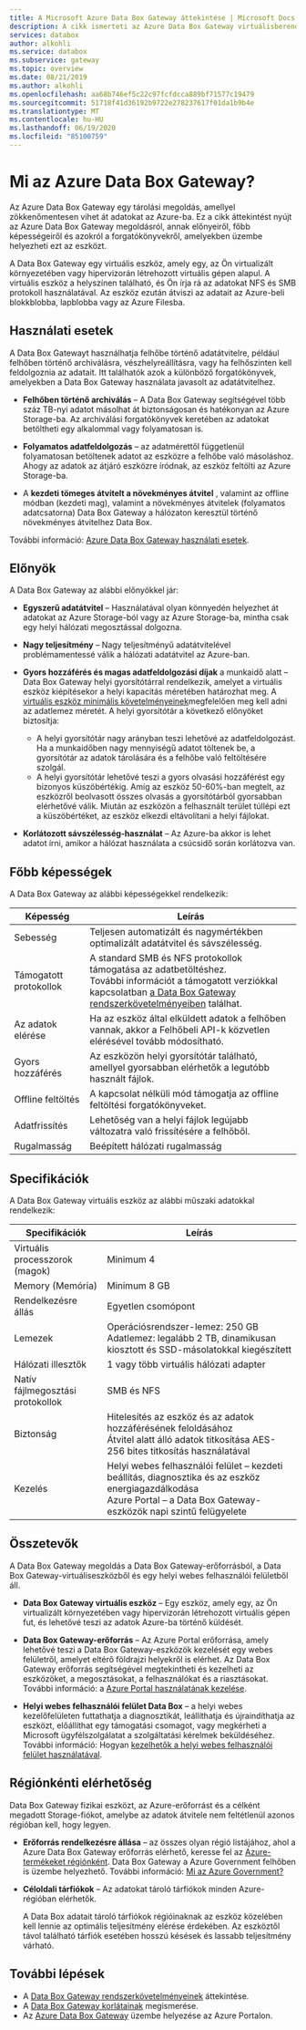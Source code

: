 ```yaml
---
title: A Microsoft Azure Data Box Gateway áttekintése | Microsoft Docs
description: A cikk ismerteti az Azure Data Box Gateway virtuálisberendezés-tároló megoldást, amellyel adatokat vihet át az Azure-ba
services: databox
author: alkohli
ms.service: databox
ms.subservice: gateway
ms.topic: overview
ms.date: 08/21/2019
ms.author: alkohli
ms.openlocfilehash: aa68b746ef5c22c97fcfdcca889bf71577c19479
ms.sourcegitcommit: 51718f41d36192b9722e278237617f01da1b9b4e
ms.translationtype: MT
ms.contentlocale: hu-HU
ms.lasthandoff: 06/19/2020
ms.locfileid: "85100759"
---
```

# <a name="what-is-azure-data-box-gateway"></a>Mi az Azure Data Box Gateway?

Az Azure Data Box Gateway egy tárolási megoldás, amellyel zökkenőmentesen vihet át adatokat az Azure-ba. Ez a cikk áttekintést nyújt az Azure Data Box Gateway megoldásról, annak előnyeiről, főbb képességeiről és azokról a forgatókönyvekről, amelyekben üzembe helyezheti ezt az eszközt.

A Data Box Gateway egy virtuális eszköz, amely egy, az Ön virtualizált környezetében vagy hipervizorán létrehozott virtuális gépen alapul. A virtuális eszköz a helyszínen található, és Ön írja rá az adatokat NFS és SMB protokoll használatával. Az eszköz ezután átviszi az adatait az Azure-beli blokkblobba, lapblobba vagy az Azure Filesba.

## <a name="use-cases"></a>Használati esetek

A Data Box Gatewayt használhatja felhőbe történő adatátvitelre, például felhőben történő archiválásra, vészhelyreállításra, vagy ha felhőszinten kell feldolgoznia az adatait. Itt találhatók azok a különböző forgatókönyvek, amelyekben a Data Box Gateway használata javasolt az adatátvitelhez.

- **Felhőben történő archiválás** – A Data Box Gateway segítségével több száz TB-nyi adatot másolhat át biztonságosan és hatékonyan az Azure Storage-ba. Az archiválási forgatókönyvek keretében az adatokat betöltheti egy alkalommal vagy folyamatosan is.

- **Folyamatos adatfeldolgozás** – az adatmérettől függetlenül folyamatosan betöltenek adatot az eszközre a felhőbe való másoláshoz. Ahogy az adatok az átjáró eszközre íródnak, az eszköz feltölti az Azure Storage-ba.  

- A **kezdeti tömeges átvitelt a növekményes átvitel** , valamint az offline módban (kezdeti mag), valamint a növekményes átvitelek (folyamatos adatcsatorna) Data Box Gateway a hálózaton keresztül történő növekményes átvitelhez Data Box.

További információ: [Azure Data Box Gateway használati esetek](data-box-gateway-use-cases.md).

## <a name="benefits"></a>Előnyök

A Data Box Gateway az alábbi előnyökkel jár:

- **Egyszerű adatátvitel** – Használatával olyan könnyedén helyezhet át adatokat az Azure Storage-ból vagy az Azure Storage-ba, mintha csak egy helyi hálózati megosztással dolgozna.  
- **Nagy teljesítmény** – Nagy teljesítményű adatátvitelével problémamentessé válik a hálózati adatátvitel az Azure-ban.
- **Gyors hozzáférés és magas adatfeldolgozási díjak** a munkaidő alatt – Data Box Gateway helyi gyorsítótárral rendelkezik, amelyet a virtuális eszköz kiépítésekor a helyi kapacitás méretében határozhat meg. A [virtuális eszköz minimális követelményeinek](data-box-gateway-system-requirements.md#specifications-for-the-virtual-device)megfelelően meg kell adni az adatlemez méretét. A helyi gyorsítótár a következő előnyöket biztosítja:
    - A helyi gyorsítótár nagy arányban teszi lehetővé az adatfeldolgozást. Ha a munkaidőben nagy mennyiségű adatot töltenek be, a gyorsítótár az adatok tárolására és a felhőbe való feltöltésére szolgál.
    - A helyi gyorsítótár lehetővé teszi a gyors olvasási hozzáférést egy bizonyos küszöbértékig. Amíg az eszköz 50-60%-ban megtelt, az eszközről beolvasott összes olvasás a gyorsítótárból gyorsabban elérhetővé válik. Miután az eszközön a felhasznált terület túllépi ezt a küszöbértéket, az eszköz elkezdi eltávolítani a helyi fájlokat.
 
- **Korlátozott sávszélesség-használat** – Az Azure-ba akkor is lehet adatot írni, amikor a hálózat használata a csúcsidő során korlátozva van.  

## <a name="key-capabilities"></a>Főbb képességek

A Data Box Gateway az alábbi képességekkel rendelkezik:

|Képesség |Leírás  |
|---------|---------|
|Sebesség     | Teljesen automatizált és nagymértékben optimalizált adatátvitel és sávszélesség.|
|Támogatott protokollok     | A standard SMB és NFS protokollok támogatása az adatbetöltéshez. <br> További információt a támogatott verziókkal kapcsolatban [a Data Box Gateway rendszerkövetelményeiben](data-box-gateway-system-requirements.md) találhat.|
|Az adatok elérése     | Ha az eszköz által elküldett adatok a felhőben vannak, akkor a Felhőbeli API-k közvetlen elérésével tovább módosítható.|
|Gyors hozzáférés     | Az eszközön helyi gyorsítótár található, amellyel gyorsabban elérhetők a legutóbb használt fájlok.|
|Offline feltöltés     | A kapcsolat nélküli mód támogatja az offline feltöltési forgatókönyveket.|
|Adatfrissítés     | Lehetőség van a helyi fájlok legújabb változatra való frissítésére a felhőből.|
|Rugalmasság     | Beépített hálózati rugalmasság        |


## <a name="specifications"></a>Specifikációk

A Data Box Gateway virtuális eszköz az alábbi műszaki adatokkal rendelkezik:

| Specifikációk                                          | Leírás              |
|---------------------------------------------------------|--------------------------|
| Virtuális processzorok (magok)   | Minimum 4 |
| Memory (Memória)  |Minimum 8 GB|
| Rendelkezésre állás|Egyetlen csomópont|
| Lemezek|Operációsrendszer-lemez: 250 GB <br> Adatlemez: legalább 2 TB, dinamikusan kiosztott és SSD-másolatokkal kiegészített|
| Hálózati illesztők |1 vagy több virtuális hálózati adapter|
| Natív fájlmegosztási protokollok|SMB és NFS  |
| Biztonság|Hitelesítés az eszköz és az adatok hozzáférésének feloldásához <br> Átvitel alatt álló adatok titkosítása AES-256 bites titkosítás használatával|
| Kezelés|Helyi webes felhasználói felület – kezdeti beállítás, diagnosztika és az eszköz energiagazdálkodása <br> Azure Portal – a Data Box Gateway-eszközök napi szintű felügyelete       |

## <a name="components"></a>Összetevők

A Data Box Gateway megoldás a Data Box Gateway-erőforrásból, a Data Box Gateway-virtuáliseszközből és egy helyi webes felhasználói felületből áll.

- **Data Box Gateway virtuális eszköz** – Egy eszköz, amely egy, az Ön virtualizált környezetében vagy hipervizorán létrehozott virtuális gépen fut, és lehetővé teszi az adatok Azure-ba történő küldését.
    
- **Data Box Gateway-erőforrás** – Az Azure Portal erőforrása, amely lehetővé teszi a Data Box Gateway-eszközök kezelését egy webes felületről, amelyet eltérő földrajzi helyekről is elérhet. Az Data Box Gateway erőforrás segítségével megtekintheti és kezelheti az eszközöket, a megosztásokat, a felhasználókat és a riasztásokat. További információ: a [Azure Portal használatának kezelése](data-box-gateway-manage-shares.md).

- **Helyi webes felhasználói felület Data Box** – a helyi webes kezelőfelületen futtathatja a diagnosztikát, leállíthatja és újraindíthatja az eszközt, előállíthat egy támogatási csomagot, vagy megkérheti a Microsoft ügyfélszolgálatat a szolgáltatási kérelmek beküldéséhez. További információ: Hogyan [kezelhetők a helyi webes felhasználói felület használatával](data-box-gateway-manage-access-power-connectivity-mode.md).

## <a name="region-availability"></a>Régiónkénti elérhetőség

Data Box Gateway fizikai eszközt, az Azure-erőforrást és a célként megadott Storage-fiókot, amelybe az adatok átvitele nem feltétlenül azonos régióban kell, hogy legyen.

- **Erőforrás rendelkezésre állása** – az összes olyan régió listájához, ahol a Azure Data Box Gateway erőforrás elérhető, keresse fel az [Azure-termékeket régiónként](https://azure.microsoft.com/global-infrastructure/services/?regions=all&products=databox). Data Box Gateway a Azure Government felhőben is üzembe helyezhető. További információ: [Mi az Azure Government?](https://docs.microsoft.com/azure/azure-government/documentation-government-welcome)

- **Céloldali tárfiókok** – Az adatokat tároló tárfiókok minden Azure-régióban elérhetők.

    A Data Box adatait tároló tárfiókok régióinaknak az eszköz közelében kell lennie az optimális teljesítmény elérése érdekében. Az eszköztől távol található tárfiók esetében hosszú késések és lassabb teljesítmény várható.


## <a name="next-steps"></a>További lépések

- A [Data Box Gateway rendszerkövetelményeinek](data-box-gateway-system-requirements.md) áttekintése.
- A [Data Box Gateway korlátainak](data-box-gateway-limits.md) megismerése.
- Az [Azure Data Box Gateway](data-box-gateway-deploy-prep.md) üzembe helyezése az Azure Portalon.

